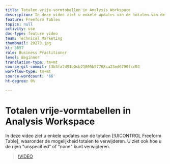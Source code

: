 ```yaml
---
title: Totalen vrije-vormtabellen in Analysis Workspace
description: In deze video ziet u enkele updates van de totalen van de tabel voor vrije vorm, waaronder de mogelijkheid om totalen te verwijderen.
feature: Freeform Tables
topics: null
activity: use
doc-type: feature video
team: Technical Marketing
thumbnail: 29273.jpg
kt: 3857
role: Business Practitioner
level: Beginner
translation-type: tm+mt
source-git-commit: f3b3fa7d91b0cb21005b57768ca23ed6700fcc03
workflow-type: tm+mt
source-wordcount: '66'
ht-degree: 0%

---
```



# Totalen vrije-vormtabellen in Analysis Workspace

In deze video ziet u enkele updates van de totalen [!UICONTROL Freeform Table], waaronder de mogelijkheid totalen te verwijderen. U ziet ook hoe u de rijen &quot;unspecified&quot; of &quot;none&quot; kunt verwijderen.

>[!VIDEO](https://video.tv.adobe.com/v/29273/?quality=12)
